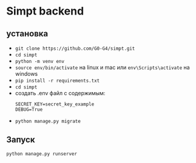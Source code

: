 # Simpt backend

## установка
* `git clone https://github.com/G0-G4/simpt.git`
* `cd simpt`
* `python -m venv env`
* `source env/bin/activate` на linux и mac или  `env\Scripts\activate` на windows
* `pip install -r requirements.txt`
* `cd simpt`
* создать .env файл с содержимым: 
    ```
    SECRET_KEY=secret_key_example
    DEBUG=True
    ```
* `python manage.py migrate`

## Запуск
`python manage.py runserver`